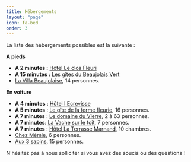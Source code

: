 ```yaml
---
title: Hébergements
layout: "page"
icon: fa-bed
order: 3
---
```



La liste des hébergements possibles est la suivante :

**A pieds**

- **A 2 minutes :** [Hôtel Le clos Fleuri](http://www.le-closfleuri.fr/)
- **A 15 minutes :** [Les gîtes du Beaujolais Vert](https://www.beaujolaisvert.com/prestataire/gite-quidam-4857471/)
- [La Villa Beaujolaise](https://fr.airbnb.ch/rooms/47523003?source_impression_id=p3_1631442132_OZeErMw0fxrmYPOT&guests=1&adults=1), 14 personnes.

**En voiture**

- **A 4 minutes** : [Hôtel l'Ecrevisse](http://www.lecrevisse.fr/)
- **A 5 minutes** : [Le gîte de la ferme fleurie](http://www.ferme-fleurie.info/fr/contact.html), 16 personnes.
- **A 7 minutes** : [Le domaine du Vierre](http://www.domaineduvierre.com/les-gites-et-chambres-d-hotes/), 2 à 63 personnes.
- **A 7 minutes**: [La Vache sur le toit](https://www.booking.com/hotel/fr/la-vache-sur-le-toit.fr.html), 7 personnes.
- **A 7 minutes** : [Hôtel La Terrasse Marnand](https://www.laterrasse-marnand.com/index.php?lang=fr), 10 chambres.
- [Chez Mémie](https://www.chezmemie.info), 6 personnes.
- [Aux 3 sapins](https://www.aux3sapins.com), 15 personnes.

N'hésitez pas à nous solliciter si vous avez des soucis ou des questions !
